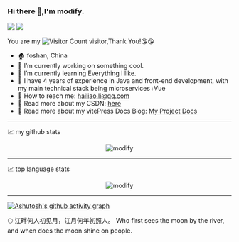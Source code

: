 ### Hi there 👋,I'm modify.

![](https://img.shields.io/badge/java-8-brightgreen)  ![](https://img.shields.io/badge/vue-3-brightgreen)

You are my ![Visitor Count](https://profile-counter.glitch.me/lizuoqun/count.svg) visitor,Thank You!:kissing_heart::kissing_heart:

- :house: foshan, China
- :dizzy: I’m currently working on something cool.
- :seedling: I’m currently learning Everything I like.
- :information_desk_person: I have 4 years of experience in Java and front-end development, with my main technical stack being microservices+Vue
- :email: How to reach me: hailiao.li@qq.com
- :notebook: Read more about my CSDN: [here](https://blog.csdn.net/qq_44973159)
- :notebook: Read more about my vitePress Docs Blog: [My Project Docs](http://122.51.159.230/My-Project/)

----

📈 my github stats
<p align="center"> <img src="https://github-readme-stats.vercel.app/api?username=lizuoqun&show_icons=true&theme=transparent" alt="modify" /></p>

----

📈 top language stats
<p align="center"> <img src="https://github-readme-stats.vercel.app/api/top-langs/?username=lizuoqun&layout=compact&theme=transparent" alt="modify" /></p>

----

[![Ashutosh's github activity graph](https://github-readme-activity-graph.vercel.app/graph?username=lizuoqun&theme=vue)](https://github.com/lizuoqun/github-readme-activity-graph)

:full_moon: 江畔何人初见月，江月何年初照人。
Who first sees the moon by the river, and when does the moon shine on people.